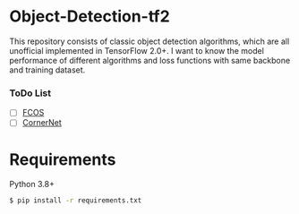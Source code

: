 # Object-Detection-tf2
This repository consists of classic object detection algorithms, which are all unofficial implemented in TensorFlow 2.0+. I want to know the model performance of different algorithms and loss functions with same backbone and training dataset.

### ToDo List
- [ ] [FCOS](https://github.com/magikerwin1993/Object-Detection-tf2/tree/master/networks/fcos)
- [ ] [CornerNet](https://github.com/magikerwin1993/Object-Detection-tf2/tree/master/networks/cornernet)

# Requirements
Python 3.8+
```sh
$ pip install -r requirements.txt
```